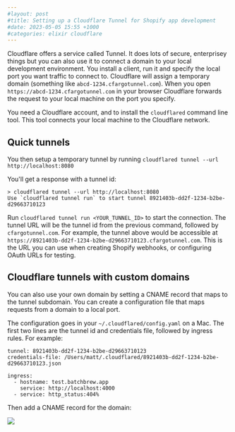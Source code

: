 ```yaml
---
#layout: post
#title: Setting up a Cloudflare Tunnel for Shopify app development
#date: 2023-05-05 15:55 +1000
#categories: elixir cloudflare
---
```


Cloudflare offers a service called Tunnel. It does lots of secure, enterprisey things but you can also use it to connect a domain to your local development environment. You install a client, run it and specify the local port you want traffic to connect to. Cloudflare will assign a temporary domain (something like `abcd-1234.cfargotunnel.com`). When you open `https://abcd-1234.cfargotunnel.com` in your browser Cloudflare forwards the request to your local machine on the port you specify.

You need a Cloudflare account, and to install the `cloudflared` command line tool. This tool connects your local machine to the Cloudflare network.

## Quick tunnels

You then setup a temporary tunnel by running `cloudflared tunnel --url http://localhost:8080`

You'll get a response with a tunnel id:

```
> cloudflared tunnel --url http://localhost:8080
Use `cloudflared tunnel run` to start tunnel 8921403b-dd2f-1234-b2be-d29663710123
```

Run `cloudflared tunnel run <YOUR_TUNNEL_ID>` to start the connection. The tunnel URL will be the tunnel id from the previous command, followed by `cfargotunnel.com`. For example, the tunnel above would be accessible at `https://8921403b-dd2f-1234-b2be-d29663710123.cfargotunnel.com`. This is the URL you can use when creating Shopify webhooks, or configuring OAuth URLs for testing.

## Cloudflare tunnels with custom domains

You can also use your own domain by setting a CNAME record that maps to the tunnel subdomain. You can create a configuration file that maps requests from a domain to a local port.

The configuration goes in your `~/.cloudflared/config.yaml` on a Mac. The first two lines are the tunnel id and credentials file, followed by ingress rules. For example:

```
tunnel: 8921403b-dd2f-1234-b2be-d29663710123
credentials-file: /Users/matt/.cloudflared/8921403b-dd2f-1234-b2be-d29663710123.json

ingress:
  - hostname: test.batchbrew.app
    service: http://localhost:4000
  - service: http_status:404%
```

Then add a CNAME record for the domain:

![](/assets/img/cloudflare-tunnel.png)

